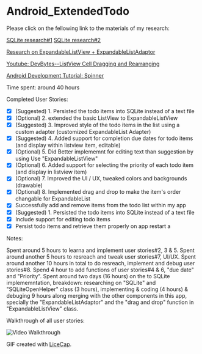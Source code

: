 # Android_ExtendedTodo

Please click on the fellowing link to the materials of my research:

[SQLite research#1](http://www.tutorialspoint.com/sqlite/sqlite_delete_query.htm)
[SQLite research#2](http://hmkcode.com/android-simple-sqlite-database-tutorial/)

[Research on ExpandableListView + ExpandableListAdaptor](http://examples.javacodegeeks.com/android/core/ui/expandablelistview/android-expandablelistview-example/)

[Youtube: DevBytes--ListView Cell Dragging and Rearranging](https://www.youtube.com/watch?v=_BZIvjMgH-Q)

[Android Development Tutorial: Spinner](http://developer.android.com/guide/topics/ui/controls/spinner.html)

Time spent: around 40 hours

Completed User Stories:

* [x] (Suggested) 1. Persisted the todo items into SQLite instead of a text file
* [x] (Optional)  2. extended the basic ListView to ExpandableListView
* [x] (Suggested) 3. Improved style of the todo items in the list using a custom adapter (customized ExpandableList Adapter)
* [x] (Suggested) 4. Added support for completion due dates for todo items (and display within listview item, editable)
* [x] (Optional)  5. Did Better implememnt for editing text than suggestion by using Use "ExpandableListView"
* [x] (Optional)  6. Added support for selecting the priority of each todo item (and display in listview item)
* [x] (Optional)  7. Improved the UI / UX, tweaked colors and backgrounds (drawable)
* [x] (Optional)  8. Implemented drag and drop to make the item's order changable for ExpandableList
* [x] Successfully add and remove items from the todo list within my app
* [x] (Suggested) 1. Persisted the todo items into SQLite instead of a text file
* [x] Include support for editing todo items
* [x] Persist todo items and retrieve them properly on app restart a
 
Notes:

Spent around 5 hours to learna and implement user stories#2, 3 & 5. Spent around another 5 hours to resreach and tweak user stories#7, UI/UX. Spent around another 10 hours in total to do resreach, implement and debug user stories#8. Spend 4 hour to add functions of user stories#4 & 6, "due date" and "Priority". Spent around two days (16 hours) on the to SQLite implememntation, breakdown: researching on "SQLite" and "SQLiteOpenHelper" class (3 hours), implementing & coding (4 hours) & debuging 9 hours along merging with the other components in this app, specially the "ExpandableListAdaptor" and the "drag and drop" function in "ExpandableListView" class.

Walkthrough of all user stories:

![Video Walkthrough](https://cloud.githubusercontent.com/assets/10843448/6545468/2935448e-c546-11e4-897b-67adc1d29136.gif)

GIF created with [LiceCap](http://www.cockos.com/licecap/).
